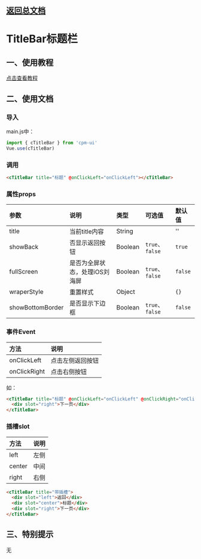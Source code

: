 ## [返回总文档](https://github.com/cpm828/cpm-ui)


# TitleBar标题栏

## 一、使用教程
[点击查看教程](https://cpm828.github.io/cpm-ui/demo/index.html#/titlebar)


## 二、使用文档
### 导入
main.js中：
```js
import { cTitleBar } from 'cpm-ui'
Vue.use(cTitleBar)
```

### 调用
```html
<cTitleBar title="标题" @onClickLeft="onClickLeft"></cTitleBar>
```

### 属性props
|参数|说明|类型|可选值|默认值|
|:---|:---|:---|:---|:---|
|title|当前title内容|String||''|
|showBack|否显示返回按钮|Boolean|`true`、`false`|`true`|
|fullScreen|是否为全屏状态，处理iOS刘海屏|Boolean|`true`、`false`|`false`|
|wraperStyle|重置样式|Object||`{}`|
|showBottomBorder|是否显示下边框|Boolean|`true`、`false`|`false`|


### 事件Event
|方法|说明|
|:---|:---|
|onClickLeft|点击左侧返回按钮|
|onClickRight|点击右侧按钮|

如：
```html
<cTitleBar title="标题" @onClickLeft="onClickLeft" @onClickRight="onClickRight">
  <div slot="right">下一页</div>
</cTitleBar>
```

### 插槽slot
|方法|说明|
|:---|:---|
|left|左侧|
|center|中间|
|right|右侧|

```html
<cTitleBar title="带插槽">
  <div slot="left">返回</div>
  <div slot="center">标题</div>
  <div slot="right">下一页</div>
</cTitleBar>
```



## 三、特别提示
无
